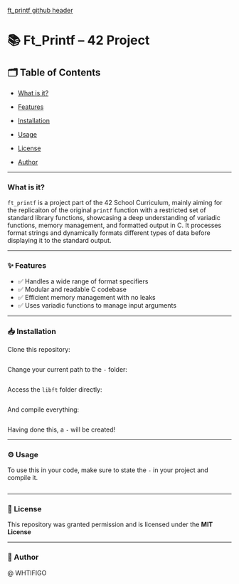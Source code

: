 [ft_printf github header](https://github.com/user-attachments/assets/0fb5c62d-d009-40f4-a447-117ccb833e44)
# 📚 Ft_Printf – 42 Project

## 🗂️ Table of Contents

- [What is it?](#what-is-it)

- [Features](#features)

- [Installation](#installation)

- [Usage](#usage)

- [License](#license)

- [Author](#author)
---

### What is it? <a id="what-is-it"></a>
```ft_printf``` is a project part of the 42 School Curriculum, mainly aiming for the replicaiton of the original ```printf``` function with a restricted set of standard library functions, showcasing a deep understanding of variadic functions, memory management, and formatted output in C. It processes format strings and dynamically formats different types of data before displaying it to the standard output.

---

### ✨ Features <a id="features"></a>
- ✅ Handles a wide range of format specifiers
- ✅ Modular and readable C codebase
- ✅ Efficient memory management with no leaks
- ✅ Uses variadic functions to manage input arguments

---

### 📥 Installation <a id="installation"></a>
Clone this repository:
```

```
Change your current path to the ```-``` folder:
```

```
Access the ```libft``` folder directly:
```

```
And compile everything:
```

```
Having done this, a ```-``` will be created!

---

### ⚙️ Usage <a id="usage"></a>

To use this in your code, make sure to state the ```-``` in your project and compile it.
```

```

---

### 📜 License <a id="license"></a>

This repository was granted permission and is licensed under the **MIT License**

---

### 👤 Author <a id="author"></a>

@ WHTIFIGO
